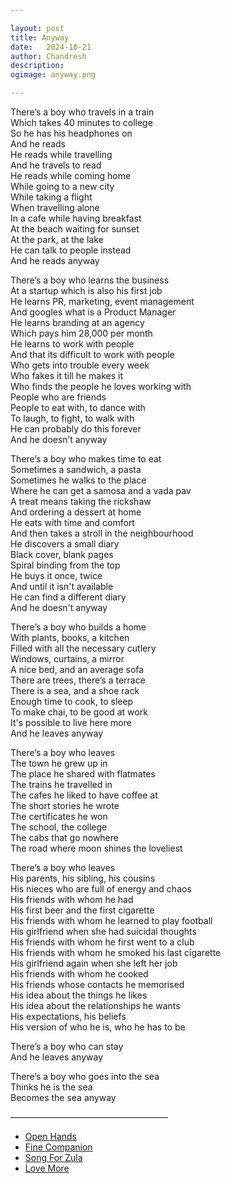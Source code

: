 ```yaml
---

layout: post
title: Anyway
date:	2024-10-21
author:	Chandresh
description:
ogimage: anyway.png

---
```


There’s a boy who travels in a train <br/>
Which takes 40 minutes to college <br/>
So he has his headphones on <br/>
And he reads <br/>
He reads while travelling <br/>
And he travels to read <br/>
He reads while coming home <br/>
While going to a new city <br/>
While taking a flight <br/>
When travelling alone <br/>
In a cafe while having breakfast <br/>
At the beach waiting for sunset <br/>
At the park, at the lake <br/>
He can talk to people instead <br/>
And he reads anyway

There’s a boy who learns the business <br/>
At a startup which is also his first job <br/>
He learns PR, marketing, event management <br/>
And googles what is a Product Manager <br/>
He learns branding at an agency <br/>
Which pays him 28,000 per month <br/>
He learns to work with people <br/>
And that its difficult to work with people <br/>
Who gets into trouble every week <br/>
Who fakes it till he makes it <br/>
Who finds the people he loves working with <br/>
People who are friends <br/>
People to eat with, to dance with <br/>
To laugh, to fight, to walk with <br/>
He can probably do this forever <br/>
And he doesn’t anyway

There’s a boy who makes time to eat <br/>
Sometimes a sandwich, a pasta <br/>
Sometimes he walks to the place <br/>
Where he can get a samosa and a vada pav <br/>
A treat means taking the rickshaw <br/>
And ordering a dessert at home <br/>
He eats with time and comfort <br/>
And then takes a stroll in the neighbourhood <br/>
He discovers a small diary <br/>
Black cover, blank pages <br/>
Spiral binding from the top <br/>
He buys it once, twice <br/>
And until it isn't available <br/>
He can find a different diary <br/>
And he doesn't anyway

There’s a boy who builds a home <br/>
With plants, books, a kitchen <br/>
Filled with all the necessary cutlery <br/>
Windows, curtains, a mirror <br/>
A nice bed, and an average sofa <br/>
There are trees, there’s a terrace <br/>
There is a sea, and a shoe rack <br/>
Enough time to cook, to sleep <br/>
To make chai, to be good at work <br/>
It's possible to live here more <br/>
And he leaves anyway

There’s a boy who leaves <br/>
The town he grew up in <br/>
The place he shared with flatmates <br/>
The trains he travelled in <br/>
The cafes he liked to have coffee at <br/>
The short stories he wrote <br/>
The certificates he won <br/>
The school, the college <br/>
The cabs that go nowhere <br/>
The road where moon shines the loveliest
 
There’s a boy who leaves <br/>
His parents, his sibling, his cousins <br/>
His nieces who are full of energy and chaos <br/>
His friends with whom he had <br/>
His first beer and the first cigarette <br/>
His friends with whom he learned to play football <br/>
His girlfriend when she had suicidal thoughts <br/>
His friends with whom he first went to a club <br/>
His friends with whom he smoked his last cigarette <br/>
His girlfriend again when she left her job <br/>
His friends with whom he cooked <br/>
His friends whose contacts he memorised <br/>
His idea about the things he likes <br/>
His idea about the relationships he wants <br/>
His expectations, his beliefs <br/>
His version of who he is, who he has to be

There’s a boy who can stay <br/>
And he leaves anyway

There’s a boy who goes into the sea <br/>
Thinks he is the sea <br/>
Becomes the sea anyway

——————————————————
- [Open Hands](https://open.spotify.com/track/36anKm9f497atmP2zAScFo)
- [Fine Companion](https://open.spotify.com/track/3d9QJFCMBk6S9lQhUB4j7t)
- [Song For Zula](https://open.spotify.com/track/6Thn8AOHIwPCkf2O4ZgfC2)
- [Love More](https://open.spotify.com/track/6SHfaJ1GWWSbMNc7ekQgHp)

